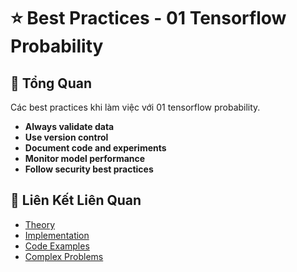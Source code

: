 # ⭐ Best Practices - 01 Tensorflow Probability

## 🎯 Tổng Quan

Các best practices khi làm việc với 01 tensorflow probability.

- **Always validate data**
- **Use version control**
- **Document code and experiments**
- **Monitor model performance**
- **Follow security best practices**

## 🔗 Liên Kết Liên Quan

- [Theory](./THEORY_01_tensorflow_probability.md)
- [Implementation](./IMPLEMENTATION_01_tensorflow_probability.md)
- [Code Examples](./CODE_EXAMPLES_01_tensorflow_probability.md)
- [Complex Problems](./COMPLEX_PROBLEMS.md)
